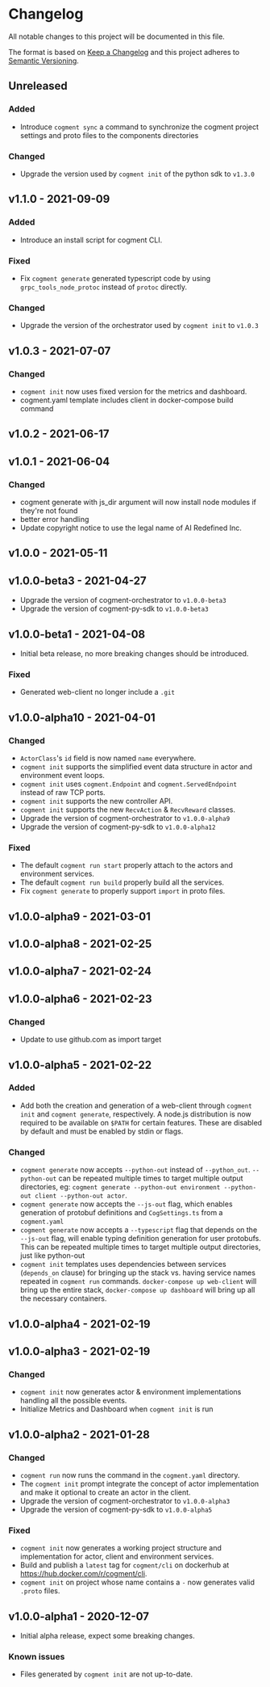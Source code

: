 # Changelog

All notable changes to this project will be documented in this file.

The format is based on [Keep a Changelog](http://keepachangelog.com/en/1.0.0/)
and this project adheres to [Semantic Versioning](http://semver.org/spec/v2.0.0.html).

## Unreleased

### Added

- Introduce `cogment sync` a command to synchronize the cogment project settings and proto files to the components directories

### Changed

- Upgrade the version used by `cogment init` of the python sdk to `v1.3.0`

## v1.1.0 - 2021-09-09

### Added

- Introduce an install script for cogment CLI.

### Fixed

- Fix `cogment generate` generated typescript code by using `grpc_tools_node_protoc` instead of `protoc` directly.

### Changed

- Upgrade the version of the orchestrator used by `cogment init` to `v1.0.3`

## v1.0.3 - 2021-07-07

### Changed

- `cogment init` now uses fixed version for the metrics and dashboard.
- cogment.yaml template includes client in docker-compose build command

## v1.0.2 - 2021-06-17

## v1.0.1 - 2021-06-04

### Changed

- cogment generate with js_dir argument will now install node modules if they're not found
- better error handling
- Update copyright notice to use the legal name of AI Redefined Inc.

## v1.0.0 - 2021-05-11

## v1.0.0-beta3 - 2021-04-27

- Upgrade the version of cogment-orchestrator to `v1.0.0-beta3`
- Upgrade the version of cogment-py-sdk to `v1.0.0-beta3`

## v1.0.0-beta1 - 2021-04-08

- Initial beta release, no more breaking changes should be introduced.

### Fixed

- Generated web-client no longer include a `.git`

## v1.0.0-alpha10 - 2021-04-01

### Changed

- `ActorClass`'s `id` field is now named `name` everywhere.
- `cogment init` supports the simplified event data structure in actor and environment event loops.
- `cogment init` uses `cogment.Endpoint` and `cogment.ServedEndpoint` instead of raw TCP ports.
- `cogment init` supports the new controller API.
- `cogment init` supports the new `RecvAction` & `RecvReward` classes.
- Upgrade the version of cogment-orchestrator to `v1.0.0-alpha9`
- Upgrade the version of cogment-py-sdk to `v1.0.0-alpha12`

### Fixed

- The default `cogment run start` properly attach to the actors and environment services.
- The default `cogment run build` properly build all the services.
- Fix `cogment generate` to properly support `import` in proto files.

## v1.0.0-alpha9 - 2021-03-01

## v1.0.0-alpha8 - 2021-02-25

## v1.0.0-alpha7 - 2021-02-24

## v1.0.0-alpha6 - 2021-02-23

### Changed

- Update to use github.com as import target

## v1.0.0-alpha5 - 2021-02-22

### Added

- Add both the creation and generation of a web-client through `cogment init` and `cogment generate`, respectively. A node.js distribution is now required to be available on `$PATH` for certain features. These are disabled by default and must be enabled by stdin or flags.

### Changed

- `cogment generate` now accepts `--python-out` instead of `--python_out`. `--python-out` can be repeated multiple times to target multiple output directories, eg: `cogment generate --python-out environment --python-out client --python-out actor`.
- `cogment generate` now accepts the `--js-out` flag, which enables generation of protobuf definitions and `CogSettings.ts` from a `cogment.yaml`
- `cogment generate` now accepts a `--typescript` flag that depends on the `--js-out` flag, will enable typing definition generation for user protobufs. This can be repeated multiple times to target multiple output directories, just like python-out
- `cogment init` templates uses dependencies between services (`depends_on` clause) for bringing up the stack vs. having service names repeated in `cogment run` commands. `docker-compose up web-client` will bring up the entire stack, `docker-compose up dashboard` will bring up all the necessary containers.

## v1.0.0-alpha4 - 2021-02-19

## v1.0.0-alpha3 - 2021-02-19

### Changed

- `cogment init` now generates actor & environment implementations handling all the possible events.
- Initialize Metrics and Dashboard when `cogment init` is run

## v1.0.0-alpha2 - 2021-01-28

### Changed

- `cogment run` now runs the command in the `cogment.yaml` directory.
- The `cogment init` prompt integrate the concept of actor implementation and make it optional to create an actor in the client.
- Upgrade the version of cogment-orchestrator to `v1.0.0-alpha3`
- Upgrade the version of cogment-py-sdk to `v1.0.0-alpha5`

### Fixed

- `cogment init` now generates a working project structure and implementation for actor, client and environment services.
- Build and publish a `latest` tag for `cogment/cli` on dockerhub at <https://hub.docker.com/r/cogment/cli>.
- `cogment init` on project whose name contains a `-` now generates valid `.proto` files.

## v1.0.0-alpha1 - 2020-12-07

- Initial alpha release, expect some breaking changes.

### Known issues

- Files generated by `cogment init` are not up-to-date.
